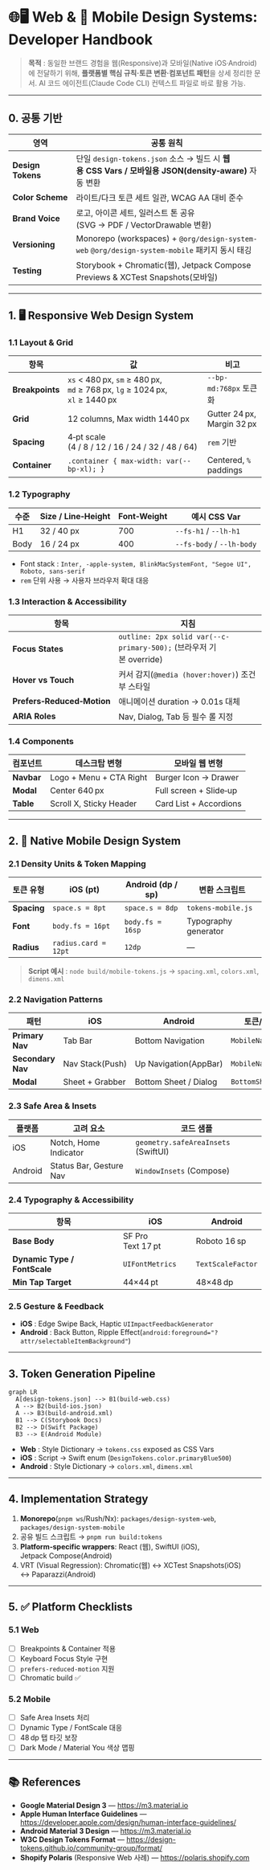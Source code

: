 # 🌐🖥️ Web & 📱 Mobile Design Systems: Developer Handbook

> **목적** : 동일한 브랜드 경험을 웹(Responsive)과 모바일(Native iOS·Android)에 전달하기 위해, **플랫폼별 핵심 규칙·토큰 변환·컴포넌트 패턴**을 상세 정리한 문서. AI 코드 에이전트(Claude Code CLI) 컨텍스트 파일로 바로 활용 가능.

---

## 0. 공통 기반

| 영역 | 공통 원칙 |
|------|-----------|
| **Design Tokens** | 단일 `design-tokens.json` 소스 → 빌드 시 **웹용 CSS Vars / 모바일용 JSON(density‑aware)** 자동 변환 |
| **Color Scheme** | 라이트/다크 토큰 세트 일관, WCAG AA 대비 준수 |
| **Brand Voice** | 로고, 아이콘 세트, 일러스트 톤 공유 (SVG → PDF / VectorDrawable 변환) |
| **Versioning** | Monorepo (workspaces) + `@org/design-system-web` `@org/design-system-mobile` 패키지 동시 태깅 |
| **Testing** | Storybook + Chromatic(웹), Jetpack Compose Previews & XCTest Snapshots(모바일) |

---

## 1. 🖥️ Responsive Web Design System

### 1.1 Layout & Grid

| 항목 | 값 | 비고 |
|------|-----|-----|
| **Breakpoints** | `xs` < 480 px, `sm` ≥ 480 px, `md` ≥ 768 px, `lg` ≥ 1024 px, `xl` ≥ 1440 px | `--bp-md:768px` 토큰화 |
| **Grid** | 12 columns, Max width 1440 px | Gutter 24 px, Margin 32 px |
| **Spacing** | 4‑pt scale (4 / 8 / 12 / 16 / 24 / 32 / 48 / 64) | `rem` 기반 |
| **Container** | `.container { max-width: var(--bp-xl); }` | Centered, `%` paddings |

### 1.2 Typography

| 수준 | Size / Line‑Height | Font‑Weight | 예시 CSS Var |
|------|-------------------|-------------|-------------|
| H1 | 32 / 40 px | 700 | `--fs-h1` / `--lh-h1` |
| Body | 16 / 24 px | 400 | `--fs-body` / `--lh-body` |

- Font stack : `Inter, -apple-system, BlinkMacSystemFont, "Segoe UI", Roboto, sans-serif`
- `rem` 단위 사용 → 사용자 브라우저 확대 대응

### 1.3 Interaction & Accessibility

| 항목 | 지침 |
|------|------|
| **Focus States** | `outline: 2px solid var(--c-primary-500);` (브라우저 기본 override) |
| **Hover vs Touch** | 커서 감지(`@media (hover:hover)`) 조건부 스타일 |
| **Prefers‑Reduced‑Motion** | 애니메이션 duration → 0.01s 대체 |
| **ARIA Roles** | Nav, Dialog, Tab 등 필수 롤 지정 |

### 1.4 Components

| 컴포넌트 | 데스크탑 변형 | 모바일 웹 변형 |
|---------|------------|---------------|
| **Navbar** | Logo + Menu + CTA Right | Burger Icon → Drawer |
| **Modal** | Center 640 px | Full screen + Slide‑up |
| **Table** | Scroll X, Sticky Header | Card List + Accordions |

---

## 2. 📱 Native Mobile Design System

### 2.1 Density Units & Token Mapping

| 토큰 유형 | iOS (pt) | Android (dp / sp) | 변환 스크립트 |
|-----------|----------|-------------------|--------------|
| **Spacing** | `space.s = 8pt` | `space.s = 8dp` | `tokens-mobile.js` |
| **Font** | `body.fs = 16pt` | `body.fs = 16sp` | Typography generator |
| **Radius** | `radius.card = 12pt` | `12dp` | — |

> **Script 예시** : `node build/mobile-tokens.js` → `spacing.xml`, `colors.xml`, `dimens.xml`

### 2.2 Navigation Patterns

| 패턴 | iOS | Android | 토큰/컴포넌트 |
|------|-----|---------|--------------|
| **Primary Nav** | Tab Bar | Bottom Navigation | `MobileNavPrimary` |
| **Secondary Nav** | Nav Stack(Push) | Up Navigation(AppBar) | `MobileNavSecondary` |
| **Modal** | Sheet + Grabber | Bottom Sheet / Dialog | `BottomSheet` |

### 2.3 Safe Area & Insets

| 플랫폼 | 고려 요소 | 코드 샘플 |
|--------|----------|---------|
| iOS | Notch, Home Indicator | `geometry.safeAreaInsets` (SwiftUI) |
| Android | Status Bar, Gesture Nav | `WindowInsets` (Compose) |

### 2.4 Typography & Accessibility

| 항목 | iOS | Android |
|------|-----|---------|
| **Base Body** | SF Pro Text 17 pt | Roboto 16 sp |
| **Dynamic Type / FontScale** | `UIFontMetrics` | `TextScaleFactor` |
| **Min Tap Target** | 44×44 pt | 48×48 dp |

### 2.5 Gesture & Feedback

- **iOS** : Edge Swipe Back, Haptic `UIImpactFeedbackGenerator`
- **Android** : Back Button, Ripple Effect(`android:foreground="?attr/selectableItemBackground"`)

---

## 3. Token Generation Pipeline

```mermaid
graph LR
  A[design-tokens.json] --> B1(build-web.css)
  A --> B2(build-ios.json)
  A --> B3(build-android.xml)
  B1 --> C(Storybook Docs)
  B2 --> D(Swift Package)
  B3 --> E(Android Module)
```

- **Web** : Style Dictionary → `tokens.css` exposed as CSS Vars
- **iOS** : Script → Swift enum (`DesignTokens.color.primaryBlue500`)
- **Android** : Style Dictionary → `colors.xml`, `dimens.xml`

---

## 4. Implementation Strategy

1. **Monorepo**(`pnpm ws`/Rush/Nx): `packages/design-system-web`, `packages/design-system-mobile`
2. 공유 빌드 스크립트 → `pnpm run build:tokens`
3. **Platform‑specific wrappers**: React (웹), SwiftUI (iOS), Jetpack Compose(Android)
4. VRT (Visual Regression): Chromatic(웹) ↔️ XCTest Snapshots(iOS) ↔️ Paparazzi(Android)

---

## 5. ✅ Platform Checklists

### 5.1 Web
- [ ] Breakpoints & Container 적용
- [ ] Keyboard Focus Style 구현
- [ ] `prefers-reduced-motion` 지원
- [ ] Chromatic build ✅

### 5.2 Mobile
- [ ] Safe Area Insets 처리
- [ ] Dynamic Type / FontScale 대응
- [ ] 48 dp 탭 타깃 보장
- [ ] Dark Mode / Material You 색상 맵핑

---

## 📚 References

- **Google Material Design 3** — <https://m3.material.io>
- **Apple Human Interface Guidelines** — <https://developer.apple.com/design/human-interface-guidelines/>
- **Android Material 3 Design** — <https://m3.material.io>
- **W3C Design Tokens Format** — <https://design-tokens.github.io/community-group/format/>
- **Shopify Polaris** (Responsive Web 사례) — <https://polaris.shopify.com>

